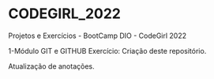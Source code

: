 # CODEGIRL_2022
Projetos e Exercícios - BootCamp DIO - CodeGirl 2022

1-Módulo GIT e GITHUB
 Exercício: Criação deste repositório. 

Atualização de anotações.
